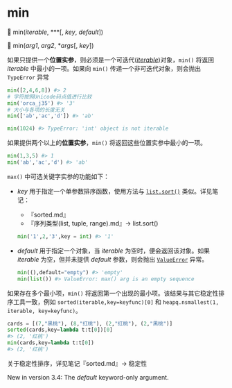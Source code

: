 # min

🔨 min(*iterable*, ***[, *key*, *default*])

🔨 min(*arg1*, *arg2*, **args*[, *key*])

如果只提供一个**位置实参**，则必须是一个可迭代([*iterable*](https://docs.python.org/3.7/glossary.html#term-iterable))对象，`min()` 将返回 *iterable* 中最小的一项。如果向 `min()` 传递一个非可迭代对象，则会抛出 `TypeError` 异常

```python
min([2,4,6,8]) #> 2
# 字符按照Unicode码点值进行比较
min('orca_j35') #> '3'
# 大小与各项的长度无关
min(['ab','ac','d']) #> 'ab'

min(1024) #> TypeError: 'int' object is not iterable
```

如果提供两个以上的**位置实参**，`min()` 将返回这些位置实参中最小的一项。

```python
min(1,3,5) #> 1
min('ab','ac','d') #> 'ab'
```

`max()` 中可选关键字实参的功能如下：

- *key* 用于指定一个单参数排序函数，使用方法与 [`list.sort()`](https://docs.python.org/3.7/library/stdtypes.html#list.sort) 类似。详见笔记：

  - 『sorted.md』
  - 『序列类型(list, tuple, range).md』-> list.sort()

  ```python
  min('1',2,'3',key = int) #> '1'
  ```

- *default* 用于指定一个对象，当 *iterable* 为空时，便会返回该对象。如果 *iterable* 为空，但并未提供 *default* 参数，则会抛出 [`ValueError`](https://docs.python.org/3.7/library/exceptions.html#ValueError) 异常。

  ```python
  min((),default="empty") #> 'empty'
  min(list()) #> ValueError: max() arg is an empty sequence
  ```

如果存在多个最小项，`min()` 将返回第一个出现的最小项。该结果与其它稳定性排序工具一致，例如  `sorted(iterable,key=keyfunc)[0]` 和 `heapq.nsmallest(1, iterable, key=keyfunc)`。

```python
cards = [(7,"黑桃"), (8,"红桃"), (2,"红桃"), (2,"黑桃")]
sorted(cards,key=lambda t:t[0])[0]
#> (2, '红桃')
min(cards,key=lambda t:t[0])
#> (2, '红桃')
```

关于稳定性排序，详见笔记『sorted.md』-> 稳定性

New in version 3.4: The *default* keyword-only argument.